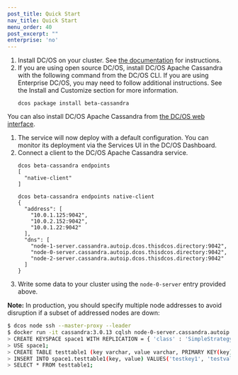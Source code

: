 ```yaml
---
post_title: Quick Start
nav_title: Quick Start
menu_order: 40
post_excerpt: ""
enterprise: 'no'
---
```


1. Install DC/OS on your cluster. See [the documentation](https://docs.mesosphere.com/latest/administration/installing/) for instructions.
1. If you are using open source DC/OS, install DC/OS Apache Cassandra with the following command from the DC/OS CLI. If you are using Enterprise DC/OS, you may need to follow additional instructions. See the Install and Customize section for more information.
    ```
    dcos package install beta-cassandra
    ```
You can also install DC/OS Apache Cassandra from [the DC/OS web interface](https://docs.mesosphere.com/latest/usage/webinterface/).
1. The service will now deploy with a default configuration. You can monitor its deployment via the Services UI in the DC/OS Dashboard.
1. Connect a client to the DC/OS Apache Cassandra service.
    ```
    dcos beta-cassandra endpoints
    [
      "native-client"
    ]

    dcos beta-cassandra endpoints native-client
    {
      "address": [
        "10.0.1.125:9042",
        "10.0.2.152:9042",
        "10.0.1.22:9042"
      ],
      "dns": [
        "node-1-server.cassandra.autoip.dcos.thisdcos.directory:9042",
        "node-0-server.cassandra.autoip.dcos.thisdcos.directory:9042",
        "node-2-server.cassandra.autoip.dcos.thisdcos.directory:9042"
      ]
    }
    ```
1. Write some data to your cluster using the `node-0-server` entry provided above.

**Note:** In production, you should specify multiple node addresses to avoid disruption if a subset of addressed nodes are down:

```bash
$ dcos node ssh --master-proxy --leader
$ docker run -it cassandra:3.0.13 cqlsh node-0-server.cassandra.autoip.dcos.thisdcos.directory
> CREATE KEYSPACE space1 WITH REPLICATION = { 'class' : 'SimpleStrategy', 'replication_factor' : 3 };
> USE space1;
> CREATE TABLE testtable1 (key varchar, value varchar, PRIMARY KEY(key));
> INSERT INTO space1.testtable1(key, value) VALUES('testkey1', 'testvalue1');
> SELECT * FROM testtable1;
```
